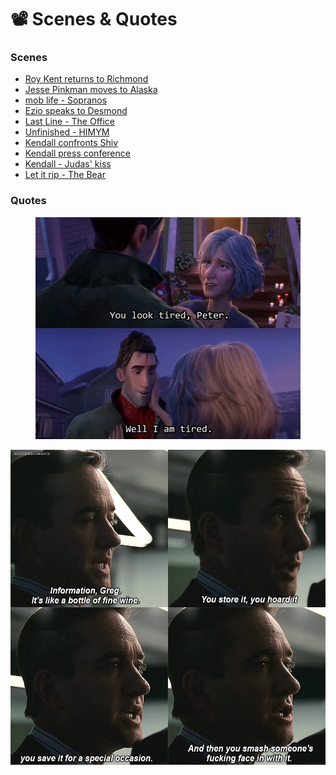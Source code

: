 # 📽️ Scenes & Quotes

### Scenes

* [Roy Kent returns to Richmond](https://www.youtube.com/watch?v=SwYv1vrJ\_J4)
* [Jesse Pinkman moves to Alaska](https://www.youtube.com/watch?v=yx8J8CmRFNg)
* [mob life - Sopranos](https://www.youtube.com/watch?v=OdR9sDI9K0g)
* [Ezio speaks to Desmond](https://www.youtube.com/watch?v=oF0TYxZoYic)
* [Last Line - The Office](https://youtu.be/SUH-2\_bvlhU)
* [Unfinished - HIMYM](https://www.youtube.com/watch?v=lTfKzWB2p2Q)
* [Kendall confronts Shiv ](https://www.youtube.com/watch?v=ORf4oHIcofw)
* [Kendall press conference](https://www.youtube.com/watch?v=jQh0\_CzjKko)
* [Kendall - Judas' kiss ](https://www.youtube.com/watch?v=McGcLeqrkZI)
* [Let it rip - The Bear](https://www.youtube.com/watch?v=4amnQkSyxjg)

### Quotes

<figure><img src="../.gitbook/assets/EmAkhfKWkAIIGtz.jpg" alt=""><figcaption></figcaption></figure>

![](<../.gitbook/assets/image (3).png>)
